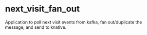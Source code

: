 # next_visit_fan_out

Application to poll next visit events from kafka, fan out/duplicate the message, and send to knative.
